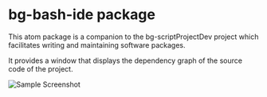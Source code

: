 # bg-bash-ide package

This atom package is a companion to the bg-scriptProjectDev project which facilitates writing and maintaining software packages.

It provides a window that displays the dependency graph of the source code of the project.

![Sample Screenshot](doc/bg-bash-ide-SampleScreenShot.png)
